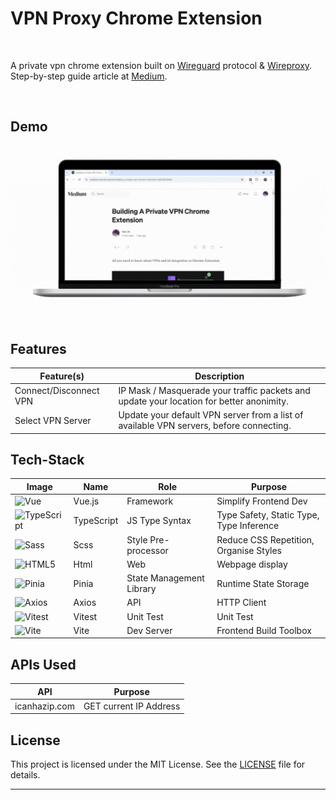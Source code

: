 # VPN Proxy Chrome Extension

<br>

A private vpn chrome extension built on [Wireguard](https://www.wireguard.com/) protocol & [Wireproxy](https://github.com/pufferffish/wireproxy). Step-by-step guide article at [Medium](https://medium.com/@venjink/building-a-private-vpn-chrome-extension-9a9b381f264a).

<br>

## Demo

<div style="display: flex; flex-direction: row;" align="center">
  <img src="src/assets/images/pvpn demo.gif" width="100%" />
</div>

## Features

| Feature(s)             | Description                                                                              |
| ---------------------- | ---------------------------------------------------------------------------------------- |
| Connect/Disconnect VPN | IP Mask / Masquerade your traffic packets and update your location for better anonimity. |
| Select VPN Server      | Update your default VPN server from a list of available VPN servers, before connecting.  |

## Tech-Stack

| Image                                                                                                                                                                                                                  | Name       | Role                     | Purpose                                  |
| ---------------------------------------------------------------------------------------------------------------------------------------------------------------------------------------------------------------------- | ---------- | ------------------------ | ---------------------------------------- |
| <img src="https://edent.github.io/SuperTinyIcons/images/svg/vue.svg" width="100" title="Vue">                                                                                                                          | Vue.js     | Framework                | Simplify Frontend Dev                    |
| <img src="https://edent.github.io/SuperTinyIcons/images/svg/typescript.svg" width="100" title="TypeScript">                                                                                                            | TypeScript | JS Type Syntax           | Type Safety, Static Type, Type Inference |
| <img src="https://edent.github.io/SuperTinyIcons/images/svg/sass.svg" width="100" title="Sass">                                                                                                                        | Scss       | Style Pre-processor      | Reduce CSS Repetition, Organise Styles   |
| <img src="https://edent.github.io/SuperTinyIcons/images/svg/html5.svg" width="100" title="HTML5">                                                                                                                      | Html       | Web                      | Webpage display                          |
| <img src="https://camo.githubusercontent.com/beb4deef34ad522ffbbd05a815abf5b3b1f0943b6aff9ae5c64f356335fe0b99/68747470733a2f2f70696e69612e7675656a732e6f72672f6c6f676f2e737667" width="100" title="Pinia">             | Pinia      | State Management Library | Runtime State Storage                    |
| <img src="https://camo.githubusercontent.com/2ac485b6967b7c38e2b416b2b1e3c2812a79e146eb37a74bced4305a55e282a4/68747470733a2f2f6178696f732d687474702e636f6d2f6173736574732f6c6f676f2e737667" width="100" title="Axios"> | Axios      | API                      | HTTP Client                              |
| <img src="https://user-images.githubusercontent.com/11247099/145112184-a9ff6727-661c-439d-9ada-963124a281f7.png" width="100" title="Vitest">                                                                           | Vitest     | Unit Test                | Unit Test                                |
| <img src="https://camo.githubusercontent.com/118beaba8872ecd1cc0fa048abc853d8a1717a549bd2627eade643e4a5fd66d3/68747470733a2f2f766974656a732e6465762f6c6f676f2e737667" width="100" title="Vite">                        | Vite       | Dev Server               | Frontend Build Toolbox                   |

## APIs Used

| API           | Purpose                |
| ------------- | ---------------------- |
| icanhazip.com | GET current IP Address |

## License

This project is licensed under the MIT License. See the [LICENSE](/LICENSE) file for details.

---
